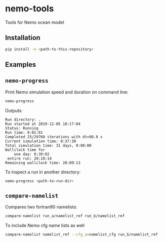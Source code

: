# nemo-tools

Tools for Nemo ocean model

## Installation

```bash
pip install -e <path-to-this-repository>
```

## Examples

## `nemo-progress`

Print Nemo simulation speed and duration on command line:

```bash
nemo-progress
```

Outputs:

```
Run directory: .
Run started at 2019-12-05 18:17:04
Status: Running
Run time: 0:01:01
Completed 25/29760 iterations with dt=90.0 s
Current simulation time: 0:37:30
Total simulation time: 31 days, 0:00:00
Wallclock time for
    one day: 0:39:02
 entire run: 20:10:14
Remaining wallclock time: 20:09:13
```

To inspect a run in another directory:

```bash
nemo-progress <path-to-run-dir>
```

## `compare-namelist`

Compares two fortran90 namelists:

```bash
compare-namelist run_a/namelist_ref run_b/namelist_ref
```

To include Nemo cfg name lists as well

```bash
compare-namelist namelist_ref --cfg_a=namelist_cfg run_b/namelist_ref --cfg_b=run_b/namelist_cfg
```
